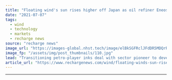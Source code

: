 ```yaml
---
title: "Floating wind's sun rises higher off Japan as oil refiner Eneos ties up with BW Ideol"
date: "2021-07-07"
tags: 
  - wind
  - technology
  - markets
  - recharge news
source: "recharge news"
image_url: "https://images-global.nhst.tech/image/elBkSGFRclJFdDR5MDQrR2VzbjJVZUZDK043Q1RPc3JuNHhFUFEyZFJtQT0=/nhst/binary/cc78551bc6909923d78e1efc2bcdb04f"
image_fp: "/assets/img/post_thumbnails/110.jpg"
lead: "Transitioning petro-player inks deal with sector pioneer to develop commercial-scale deepwater project using 'damping pool' platform design"
article_url: "https://www.rechargenews.com/wind/floating-winds-sun-rises-higher-off-japan-as-oil-refiner-eneos-ties-up-with-bw-ideol/2-1-1036502"
---
```


---
